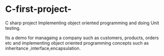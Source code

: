 # C-first-project-
C sharp project Implementing object oriented programming and doing Unit testing.

Its a demo for managaing a company such as customers, products, orders etc and implementing object oriented programming concepts such as inheritance ,interface,encapsulation. 
